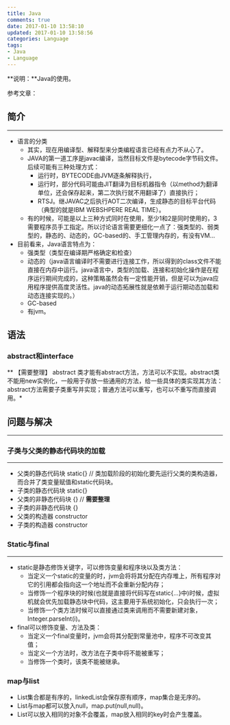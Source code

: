 ```yaml
---
title: Java
comments: true
date: 2017-01-10 13:58:10
updated: 2017-01-10 13:58:56
categories: Language
tags:
- Java
- Language
---
```


**说明：**Java的使用。
<!-- more -->


参考文章：

## 简介
---

* 语言的分类
	* 其实，现在用编译型、解释型来分类编程语言已经有点力不从心了。
	* JAVA的第一道工序是javac编译，当然目标文件是bytecode字节码文件。后续可能有三种处理方式：
		* 运行时，BYTECODE由JVM逐条解释执行，
		* 运行时，部分代码可能由JIT翻译为目标机器指令（以method为翻译单位，还会保存起来，第二次执行就不用翻译了）直接执行；
		* RTSJ。继JAVAC之后执行AOT二次编译，生成静态的目标平台代码（典型的就是IBM WEBSHPERE REAL TIME）。
	* 有的时候，可能是以上三种方式同时在使用，至少1和2是同时使用的，3需要程序员手工指定。所以讨论语言需要更细化一点了：强类型的、弱类型的，静态的、动态的，GC-based的、手工管理内存的，有没有VM...
* 目前看来，Java语言特点为：
	* 强类型（类型在编译期严格确定和检查）
	* 动态的（java语言编译时不需要进行连接工作，所以得到的class文件不能直接在内存中运行。java语言中，类型的加载、连接和初始化操作是在程序运行期间完成的，这种策略虽然会有一定性能开销，但是可以为java应用程序提供高度灵活性。java的动态拓展性就是依赖于运行期动态加载和动态连接实现的。）
	* GC-based
	* 有jvm。

## 语法
### abstract和interface
** 【需要整理】 abstract 类才能有abstract方法，方法可以不实现。abstract类不能用new实例化，一般用于存放一些通用的方法，给一些具体的类实现其方法：abstract方法需要子类重写并实现；普通方法可以重写，也可以不重写而直接调用。*

##  问题与解决
---

### 子类与父类的静态代码块的加载
---
* 父类的静态代码块 static{} // 类加载阶段的初始化要先运行父类的<clinit>类构造器，而<clinit>合并了类变量赋值和static代码块。
* 子类的静态代码块 static{}
* 父类的非静态代码块 {}  // **需要整理**
* 子类的非静态代码块 {}
* 父类的构造器 constructor
* 子类的构造器 constructor


### Static与final
---
* static是静态修饰关键字，可以修饰变量和程序块以及类方法：
	* 当定义一个static的变量的时，jvm会将将其分配在内存堆上，所有程序对它的引用都会指向这一个地址而不会重新分配内存；
	* 当修饰一个程序块的时候(也就是直接将代码写在static{...}中)时候，虚拟机就会优先加载静态块中代码，这主要用于系统初始化，只会执行一次；
	* 当修饰一个类方法时候可以直接通过类来调用而不需要新建对象，Integer.parseInt(i)。
* final可以修饰变量、方法及类：
	* 当定义一个final变量时，jvm会将其分配到常量池中，程序不可改变其值；
	* 当定义一个方法时，改方法在子类中将不能被重写；
	* 当修饰一个类时，该类不能被继承。

###  map与list
* List集合都是有序的，linkedList会保存原有顺序，map集合是无序的。
* List与map都可以放入null，map.put(null,null)。
* List可以放入相同的对象不会覆盖，map放入相同的key时会产生覆盖。















